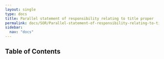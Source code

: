 ```yaml
---
layout: single
type: docs
title: Parallel statement of responsibility relating to title proper
permalink: docs/SOR/Parallel-statement-of-responsibility-relating-to-title-proper
sidebar:
  nav: "docs"
---
```


## Table of Contents